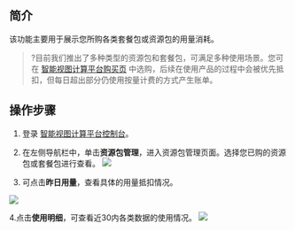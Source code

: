 
## 简介

该功能主要用于展示您所购各类套餐包或资源包的用量消耗。

> ?目前我们推出了多种类型的资源包和套餐包，可满足多种使用场景。您可在 [智能视图计算平台购买页](https://buy.cloud.tencent.com/iss) 中选购，后续在使用产品的过程中会被优先抵扣，但每日超出部分仍使用按量计费的方式产生账单。

## 操作步骤

1. 登录 [智能视图计算平台控制台](https://console.cloud.tencent.com/iss)。

2. 在左侧导航栏中，单击**资源包管理**，进入资源包管理页面。选择您已购的资源包或套餐包进行查看。
   ![](https://qcloudimg.tencent-cloud.cn/raw/8349041a5e7e8b76a417e32897598516.png)

3. 可点击**昨日用量**，查看具体的用量抵扣情况。

![](https://qcloudimg.tencent-cloud.cn/raw/b8c0ef536e49aad9904132b75cc660a3.jpg)

4.点击**使用明细**，可查看近30内各类数据的使用情况。
![](https://qcloudimg.tencent-cloud.cn/raw/67b50e2288c10a8bdf304246c4b06405.png)

